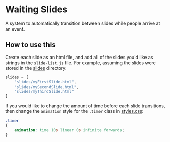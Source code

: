 # Waiting Slides

A system to automatically transition between slides while people arrive at an event.

## How to use this

Create each slide as an html file, and add all of the slides you'd like as strings in the `slide-list.js` file. For example, assuming the slides were stored in the [slides](slides) directory:
```javascript
slides = [
    "slides/myFirstSlide.html",
    "slides/mySecondSlide.html",
    "slides/myThirdSlide.html"
]
```
If you would like to change the amount of time before each slide transitions, then change the `animation` style for the `.timer` class in [styles.css](https://github.com/JamesMCo/waiting-slides/blob/master/styles.css#L62):
```css
.timer
{
    animation: time 10s linear 0s infinite forwards;
}
```
